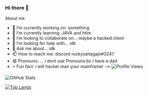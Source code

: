 ### Hi there 👋
About me
- 🔭 I’m currently working on: something
- 🌱 I’m currently learning: JAVA and htlm
- 👯 I’m looking to collaborate on... maybe a hacked client
- 🤔 I’m looking for help with... idk
- 💬 Ask me about... idk
- 📫 How to reach me: discord rockysaltagajn#3247
- 😄 Pronouns: ... i dont use Pronouns bc i have a dad
- ⚡ Fun fact: i will hacker man your mainframe!
-->
![Profile Views](https://komarev.com/ghpvc/?username=master7720)

![GitHub Stats](https://github-readme-stats.vercel.app/api?username=master7720&theme=radical)

[![Top Langs](https://github-readme-stats.vercel.app/api/top-langs/?username=master7720&langs_count=8)](https://github.com/anuraghazra/github-readme-stats)
